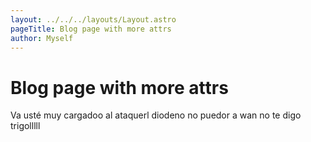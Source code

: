 ```yaml
---
layout: ../../../layouts/Layout.astro
pageTitle: Blog page with more attrs
author: Myself
---
```


# Blog page with more attrs

Va usté muy cargadoo al ataquerl diodeno no puedor a wan no te digo trigolllll
